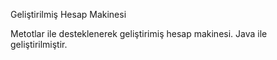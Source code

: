 Geliştirilmiş Hesap Makinesi

Metotlar ile desteklenerek geliştirimiş hesap makinesi. 
Java ile geliştirilmiştir.
